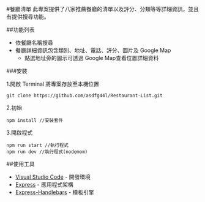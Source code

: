 #餐廳清單
此專案提供了八家推薦餐廳的清單以及評分、分類等等詳細資訊，並且有提供搜尋功能。

##功能列表
- 依餐廳名稱搜尋
- 餐廳詳細資訊包含類別、地址、電話、評分、圖片及 Google Map
  - 點選地址旁的圖示可透過 Google Map查看位置詳細資料

###安裝

1.開啟 Terminal 將專案存放至本機位置
```
git clone https://github.com/asdfg44l/Restaurant-List.git
```

2.初始
```
npm install //安裝套件
```

3.開啟程式
```
npm run start //執行程式
npm run dev //執行程式(nodemom)
```

##使用工具
- [Visual Studio Code](https://visualstudio.microsoft.com/zh-hant/) - 開發環境
- [Express](https://www.npmjs.com/package/express) - 應用程式架構
- [Express-Handlebars](https://www.npmjs.com/package/express-handlebars) - 模板引擎